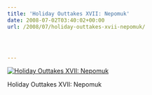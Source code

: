 ```yaml
---
title: 'Holiday Outtakes XVII: Nepomuk'
date: 2008-07-02T03:40:02+00:00
url: /2008/07/holiday-outtakes-xvii-nepomuk/




---
```

<div class="flickr">
  <a href="http://www.flickr.com/photos/schreibblogade/2630951325/" title="Holiday Outtakes XVII: Nepomuk"><img src="//farm4.static.flickr.com/3064/2630951325_b1110d52c8.jpg" alt="Holiday Outtakes XVII: Nepomuk" /></a></p>

  <p>
    Holiday Outtakes <span class="caps">XVII</span>: Nepomuk
  </p>
</div>
